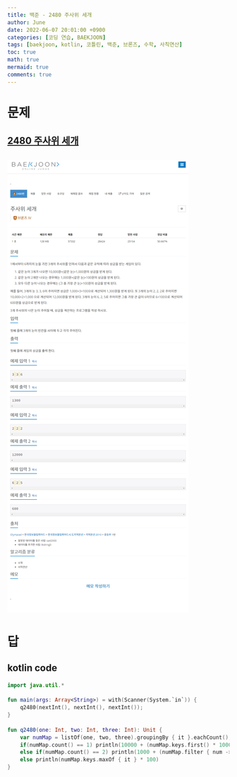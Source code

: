 ```yaml
---
title: 백준 - 2480 주사위 세개
author: June
date: 2022-06-07 20:01:00 +0900
categories: [코딩 연습, BAEKJOON]
tags: [baekjoon, kotlin, 코틀린, 백준, 브론즈, 수학, 사칙연산]
toc: true
math: true
mermaid: true
comments: true
---
```

# 문제
## [2480 주사위 세개](https://www.acmicpc.net/problem/2480)
## ![screencapture](/posts/coding-practice/baekjoon/screencapture-acmicpc-net-problem-2480.png)

# 답
## kotlin code
```kotlin
import java.util.*

fun main(args: Array<String>) = with(Scanner(System.`in`)) {
    q2480(nextInt(), nextInt(), nextInt());
}

fun q2480(one: Int, two: Int, three: Int): Unit {
    var numMap = listOf(one, two, three).groupingBy { it }.eachCount();
    if(numMap.count() == 1) println(10000 + (numMap.keys.first() * 1000))
    else if(numMap.count() == 2) println(1000 + (numMap.filter { num -> num.value == 2 }.keys.first() * 100))
    else println(numMap.keys.maxOf { it } * 100)
}
```